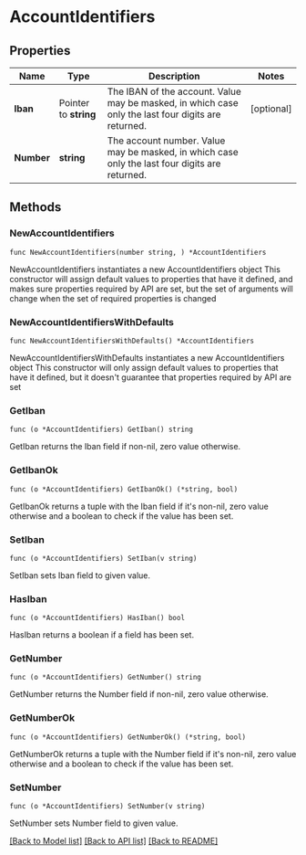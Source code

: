 # AccountIdentifiers

## Properties

Name | Type | Description | Notes
------------ | ------------- | ------------- | -------------
**Iban** | Pointer to **string** | The IBAN of the account. Value may be masked, in which case only the last four digits are returned.  | [optional] 
**Number** | **string** | The account number. Value may be masked, in which case only the last four digits are returned.  | 

## Methods

### NewAccountIdentifiers

`func NewAccountIdentifiers(number string, ) *AccountIdentifiers`

NewAccountIdentifiers instantiates a new AccountIdentifiers object
This constructor will assign default values to properties that have it defined,
and makes sure properties required by API are set, but the set of arguments
will change when the set of required properties is changed

### NewAccountIdentifiersWithDefaults

`func NewAccountIdentifiersWithDefaults() *AccountIdentifiers`

NewAccountIdentifiersWithDefaults instantiates a new AccountIdentifiers object
This constructor will only assign default values to properties that have it defined,
but it doesn't guarantee that properties required by API are set

### GetIban

`func (o *AccountIdentifiers) GetIban() string`

GetIban returns the Iban field if non-nil, zero value otherwise.

### GetIbanOk

`func (o *AccountIdentifiers) GetIbanOk() (*string, bool)`

GetIbanOk returns a tuple with the Iban field if it's non-nil, zero value otherwise
and a boolean to check if the value has been set.

### SetIban

`func (o *AccountIdentifiers) SetIban(v string)`

SetIban sets Iban field to given value.

### HasIban

`func (o *AccountIdentifiers) HasIban() bool`

HasIban returns a boolean if a field has been set.

### GetNumber

`func (o *AccountIdentifiers) GetNumber() string`

GetNumber returns the Number field if non-nil, zero value otherwise.

### GetNumberOk

`func (o *AccountIdentifiers) GetNumberOk() (*string, bool)`

GetNumberOk returns a tuple with the Number field if it's non-nil, zero value otherwise
and a boolean to check if the value has been set.

### SetNumber

`func (o *AccountIdentifiers) SetNumber(v string)`

SetNumber sets Number field to given value.



[[Back to Model list]](../README.md#documentation-for-models) [[Back to API list]](../README.md#documentation-for-api-endpoints) [[Back to README]](../README.md)


